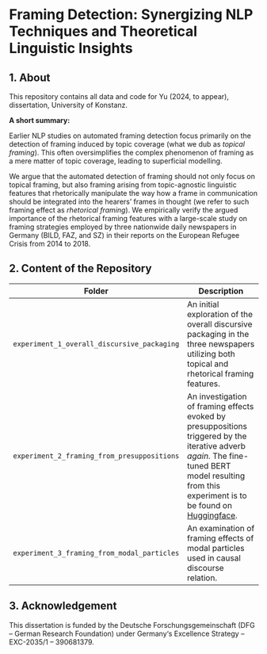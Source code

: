 # Framing Detection: Synergizing NLP Techniques and Theoretical Linguistic Insights

## 1. About 

This repository contains all data and code for Yu (2024, to appear), dissertation, University of Konstanz.

**A short summary:**

Earlier NLP studies on automated framing detection focus primarily on the detection of framing induced by topic coverage (what we dub as *topical framing*). 
This often oversimplifies the complex phenomenon of framing as a mere matter of topic coverage, leading to superficial modelling.

We argue that the automated detection of framing should not only focus on topical framing, 
but also framing arising from topic-agnostic linguistic features that rhetorically manipulate the way how a frame in communication should be integrated into the hearers’ frames in thought (we refer to such framing effect as *rhetorical framing*). 
We empirically verify the argued importance of the rhetorical framing features with a large-scale study on framing strategies employed by three
nationwide daily newspapers in Germany (BILD, FAZ, and SZ) in their reports on the European Refugee Crisis from 2014 to 2018.

## 2. Content of the Repository

| Folder                   | Description                                                                                                                                                                                                                                                                                                 |
|--------------------------|-------------------------------------------------------------------------------------------------------------------------------------------------------------------------------------------------------------------------------------------------------------------------------------------------------------|
| ```experiment_1_overall_discursive_packaging```               |   An initial exploration of the overall discursive packaging in the three newspapers utilizing both topical and rhetorical framing features.                                                                    |
| ```experiment_2_framing_from_presuppositions```   | An investigation of framing effects evoked by presuppositions triggered by the iterative adverb *again*. The fine-tuned BERT model resulting from this experiment is to be found on [Huggingface](https://huggingface.co/qi-yu/bert-german-news/blob/main/README.md).                                                                                                                                                                                                          |
| ```experiment_3_framing_from_modal_particles```             | An examination of framing effects of modal particles used in causal discourse relation.    |


## 3. Acknowledgement
This dissertation is funded by the Deutsche Forschungsgemeinschaft (DFG – German Research Foundation) under Germany‘s Excellence Strategy – EXC-2035/1 – 390681379.
